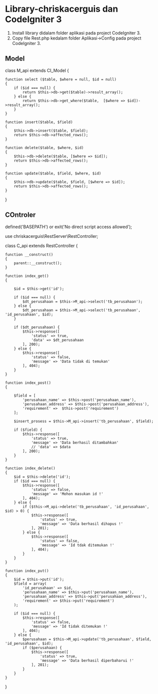 # Library-chriskacerguis dan CodeIgniter 3
1. Install library didalam folder aplikasi pada project CodeIgniter 3.
2. Copy file Rest.php kedalam folder Aplikasi->Config pada project CodeIgniter 3.

## Model


class M_api extends CI_Model
{

    function select ($table, $where = null, $id = null)
    {
        if ($id === null) {
            return $this->db->get($table)->result_array();
        } else {
            return $this->db->get_where($table,  [$where => $id])->result_array();
        }
    }

    function insert($table, $field)
    {
        $this->db->insert($table, $field);
        return $this->db->affected_rows();
    }

    function delete($table, $where, $id)
    {
        $this->db->delete($table, [$where => $id]);
        return $this->db->affected_rows();
    }

    function update($table, $field, $where, $id)
    {
        $this->db->update($table, $field, [$where => $id]);
        return $this->db->affected_rows();
    }
}

## COntroler


defined('BASEPATH') or exit('No direct script access allowed');

use chriskacerguis\RestServer\RestController;

class C_api extends RestController
{

	function __construct()
	{
		parent::__construct();
	}

	function index_get()
	{

		$id = $this->get('id');

		if ($id === null) {
			$dt_perusahaan = $this->M_api->select('tb_perusahaan');
		} else {
			$dt_perusahaan = $this->M_api->select('tb_perusahaan', 'id_perusahaan', $id);
		}

		if ($dt_perusahaan) {
			$this->response([
				'status' => true,
				'data' => $dt_perusahaan
			], 200);
		} else {
			$this->response([
				'status' => false,
				'message' => 'Data tidak di temukan'
			], 404);
		}
	}

	function index_post()
	{

		$field = [
			'perusahaan_name' => $this->post('perusahaan_name'),
			'perusahaan_address' => $this->post('perusahaan_address'),
			'requirement' =>  $this->post('requirement')
		];

		$insert_prosess = $this->M_api->insert('tb_perusahaan', $field);

		if ($field) {
			$this->response([
				'status' => true,
				'message' => 'Data berhasil ditambahkan'
				// 'data' => $data
			], 200);
		}
	}

	function index_delete()
	{
		$id = $this->delete('id');
		if ($id === null) {
			$this->response([
				'status' => false,
				'message' => 'Mohon masukan id !'
			], 404);
		} else {
			if ($this->M_api->delete('tb_perusahaan', 'id_perusahaan', $id) > 0) {
				$this->response([
					'status' => true,
					'message' => 'Data berhasil dihapus !'
				], 201);
			} else {
				$this->response([
					'status' => false,
					'message' => 'Id tdak ditemukan !'
				], 404);
			}
		}
	}

	function index_put()
	{
		$id = $this->put('id');
		$field = array(
			'id_perusahaan' => $id,
			'perusahaan_name' => $this->put('perusahaan_name'),
			'perusahaan_address' => $this->put('perusahaan_address'),
			'requirement' => $this->put('requirement')
		);

		if ($id === null) {
			$this->response([
				'status' => false,
				'message' => 'Id tidak ditemukan !'
			], 404);
		} else {
			$perusahaan = $this->M_api->update('tb_perusahaan', $field, 'id_perusahaan', $id);
			if ($perusahaan) {
				$this->response([
					'status' => true,
					'message' => 'Data berhasil diperbaharui !'
				], 201);
			}
		}
	}
}

